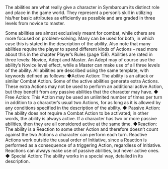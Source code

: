 The abilities are what really give a character in Symbaroum its distinct role and place in the game world. They represent a person’s skill in utilizing his/her basic attributes as efficiently as possible and are graded in three levels from novice to master.

Some abilities are almost exclusively meant for combat, while others are more focused on problem-solving. Many can be used for both, in which case this is stated in the description of the ability. Also note that many abilities require the player to spend different kinds of Actions – read more about this in the chapter Player’s Rules (page 158). Abilities are rated in three levels: Novice, Adept and Master. An Adept may of course use the ability’s Novice level effect, while a Master can make use of all three levels of the ability. All abilities are described using the same template, with keywords defined as follows: 
◆Active Action: The ability is an attack or similar Combat Action. Some of the active abilities generate extra Actions. These extra Actions may not be used to perform an additional active Action, but they benefit from any passive abilities that the character may have. 
◆ Free Action: This Action may be used an unlimited number of times per turn in addition to a character’s usual two Actions, for as long as it is allowed by any conditions specified in the description of the ability. 
◆ Passive Action: The ability does not require a Combat Action to be activated; in other words, the ability is always active. If a character has two or more passive abilities, then they are all considered active at the same time. 
◆Reaction: The ability is a Reaction to some other Action and therefore doesn’t count against the two Actions a character can perform each turn. Reactive Actions work outside the usual order of Initiative, since a Reaction is performed as a consequence of a triggering Action, regardless of Initiative. Reactions can always make use of passive abilities, but never active ones. 
◆ Special Action: The ability works in a special way, detailed in its description.
